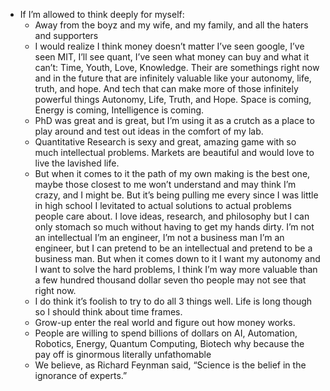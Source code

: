 - If I’m allowed to think deeply for myself:
    - Away from the boyz and my wife, and my family, and all the haters and supporters
    - I would realize I think money doesn’t matter I’ve seen google, I’ve seen MIT, I’ll see quant, I’ve seen what money can buy and what it can’t: Time, Youth, Love, Knowledge. Their are somethings right now and in the future that are infinitely valuable like your autonomy, life, truth, and hope. And tech that can make more of those infinitely powerful things Autonomy, Life, Truth, and Hope. Space is coming, Energy is coming, Intelligence is coming. 
    - PhD was great and is great, but I’m using it as a crutch as a place to play around and test out ideas in the comfort of my lab.
    - Quantitative Research is sexy and great, amazing game with so much intellectual problems. Markets are beautiful and would love to live the lavished life.
    - But when it comes to it the path of my own making is the best one, maybe those closest to me won’t understand and may think I’m crazy, and I might be. But it’s being pulling me every since I was little in high school I levitated to actual solutions to actual problems people care about. I love ideas, research, and philosophy but I can only stomach so much without having to get my hands dirty. I’m not an intellectual I’m an engineer, I’m not a business man I’m an engineer, but I can pretend to be an intellectual and pretend to be a business man. But when it comes down to it I want my autonomy and I want to solve the hard problems, I think I’m way more valuable than a few hundred thousand dollar seven tho people may not see that right now.
    - I do think it’s foolish to try to do all 3 things well. Life is long though so I should think about time frames.
    - Grow-up enter the real world and figure out how money works.
    - People are willing to spend billions of dollars on AI, Automation, Robotics, Energy, Quantum Computing, Biotech why because the pay off is ginormous literally unfathomable
    - We believe, as Richard Feynman said, “Science is the belief in the ignorance of experts.”
